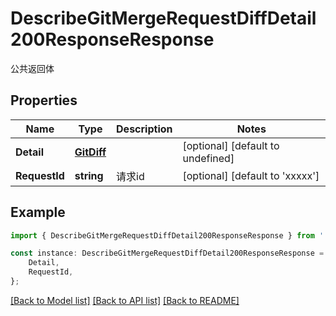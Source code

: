 # DescribeGitMergeRequestDiffDetail200ResponseResponse

公共返回体

## Properties

Name | Type | Description | Notes
------------ | ------------- | ------------- | -------------
**Detail** | [**GitDiff**](GitDiff.md) |  | [optional] [default to undefined]
**RequestId** | **string** | 请求id | [optional] [default to 'xxxxx']

## Example

```typescript
import { DescribeGitMergeRequestDiffDetail200ResponseResponse } from './api';

const instance: DescribeGitMergeRequestDiffDetail200ResponseResponse = {
    Detail,
    RequestId,
};
```

[[Back to Model list]](../README.md#documentation-for-models) [[Back to API list]](../README.md#documentation-for-api-endpoints) [[Back to README]](../README.md)
